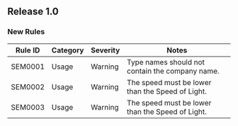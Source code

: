 ## Release 1.0

### New Rules

Rule ID | Category | Severity | Notes                                            
--------|----------|----------|--------------------------------------------------
SEM0001  | Usage    | Warning  | Type names should not contain the company name.  
SEM0002  | Usage    | Warning  | The speed must be lower than the Speed of Light. 
SEM0003  | Usage    | Warning  | The speed must be lower than the Speed of Light. 